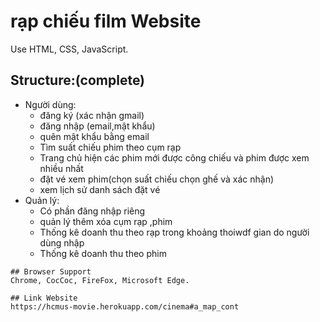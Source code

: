 # rạp chiếu film Website

Use HTML, CSS, JavaScript.



## Structure:(complete)
  + Người dùng:
    + đăng ký (xác nhận gmail)
    + đăng nhập (email,mật khẩu)
    + quên mật khẩu bằng email
    + Tìm suất chiếu phim theo cụm rạp
    + Trang chủ hiện các phim mới được công chiếu và phim được xem nhiều nhất
    + đặt vé xem phim(chọn suất chiếu chọn ghế và xác nhận)
    + xem lịch sử danh sách đặt vé
  + Quản lý:
    + Có phần đăng nhập riêng
    + quản lý thêm xóa cụm rạp ,phim
    + Thống kê doanh thu theo rạp trong khoảng thoiwdf gian do người dùng nhập
    + Thống kê doanh thu theo phim
```
## Browser Support
Chrome, CocCoc, FireFox, Microsoft Edge.

## Link Website
https://hcmus-movie.herokuapp.com/cinema#a_map_cont
